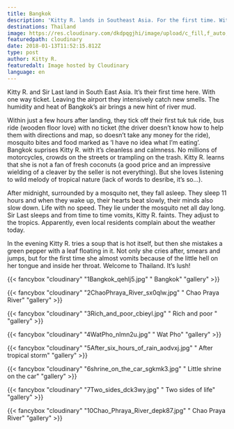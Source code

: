 ```yaml
---
title: Bangkok
description: 'Kitty R. lands in Southeast Asia. For the first time. With one way ticket. '
destinations: Thailand
image: https://res.cloudinary.com/dkdpqgjhi/image/upload/c_fill,f_auto,q_auto,w_300/title_wblgud.jpg
featuredpath: cloudinary
date: 2018-01-13T11:52:15.812Z
type: post
author: Kitty R.
featuredalt: Image hosted by Cloudinary
language: en
---
```

Kitty R. and Sir Last land in South East Asia. It’s their first time here. With one way ticket. Leaving the airport they intensively catch new smells. The humidity and heat of Bangkok’s air brings a new hint of river mud. 

Within just a few hours after landing, they tick off their first tuk tuk ride, bus ride (wooden floor love) with no ticket (the driver doesn’t know how to help them with directions and map, so doesn’t take any money for the ride), mosquito bites and food marked as ‘I have no idea what I’m eating’. Bangkok suprises Kitty R. with it’s cleanless and calmness. No millions of motorcycles, crowds on the streets or trampling on the trash. Kitty R. learns that she is not a fan of fresh coconuts (a good price and an impressive wielding of a cleaver by the seller is not everything). But she loves listening to wild melody of tropical nature (lack of words to desribe, it’s so...).  

After midnight, surrounded by a mosquito net, they fall asleep. They sleep 11 hours and when they wake up, their hearts beat slowly, their minds also slow down. Life with no speed. They lie under the mosquito net all day long. Sir Last sleeps and from time to time vomits, Kitty R. faints. They adjust to the tropics. Apparently, even local residents complain about the weather today.

In the evening Kitty R. tries a soup that is hot itself, but then she mistakes a green pepper with a leaf floating in it. Not only she cries after, smears and jumps, but for the first time she almost vomits because of the little hell on her tongue and inside her throat. Welcome to Thailand. It’s lush!

{{< fancybox "cloudinary" "1Bangkok_qehlj5.jpg" " Bangkok" "gallery" >}}

{{< fancybox "cloudinary" "2ChaoPhraya_River_sx0qlw.jpg" " Chao Praya River" "gallery" >}}

{{< fancybox "cloudinary" "3Rich_and_poor_cbieyl.jpg" " Rich and poor " "gallery" >}}

{{< fancybox "cloudinary" "4WatPho_nlmn2u.jpg" " Wat Pho" "gallery" >}}

{{< fancybox "cloudinary" "5After_six_hours_of_rain_aodvxj.jpg" " After tropical storm" "gallery" >}}



{{< fancybox "cloudinary" "6shrine_on_the_car_sgkmk3.jpg" " Little shrine on the car" "gallery" >}}

{{< fancybox "cloudinary" "7Two_sides_dck3wy.jpg" " Two sides of life" "gallery" >}}

{{< fancybox "cloudinary" "10Chao_Phraya_River_depk87.jpg" " Chao Praya River" "gallery" >}}
